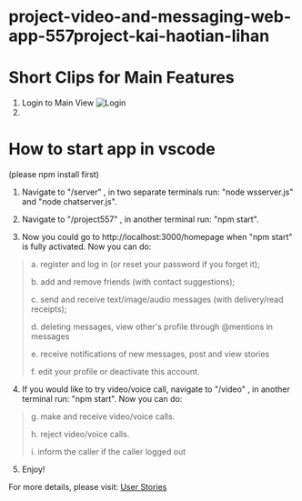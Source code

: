 # project-video-and-messaging-web-app-557project-kai-haotian-lihan

# Short Clips for Main Features
1. Login to Main View
![Login](https://user-images.githubusercontent.com/67878225/104827003-7aac1980-5827-11eb-8aec-f5494dd51146.gif)
2. 
# How to start app in vscode 
(please npm install first)
1. Navigate to "/server" , in two separate terminals run: "node wsserver.js" and "node chatserver.js". 

2. Navigate to "/project557" , in another terminal run: "npm start".

3. Now you could go to http://localhost:3000/homepage when "npm start" is fully activated. Now you can do: 
> a. register and log in (or reset your password if you forget it); 
> 
> b. add and remove friends (with contact suggestions); 
> 
> c. send and receive text/image/audio messages (with delivery/read receipts);
> 
> d. deleting messages, view other's profile through @mentions in messages
> 
> e. receive notifications of new messages, post and view stories
> 
> f. edit your profile or deactivate this account.

4. If you would like to try video/voice call, navigate to "/video" , in another terminal run: "npm start". Now you can do: 
> g. make and receive video/voice calls.
> 
> h. reject video/voice calls.
> 
> i. inform the caller if the caller logged out

5. Enjoy!


For more details, please visit: [User Stories](https://github.com/cis557/project-video-and-messaging-web-app-557project-kai-haotian-lihan/wiki/User-Stories)

